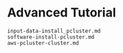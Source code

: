 # Advanced Tutorial

```{toctree}
input-data-install_pcluster.md
software-install-pcluster.md
aws-pcluster-cluster.md
